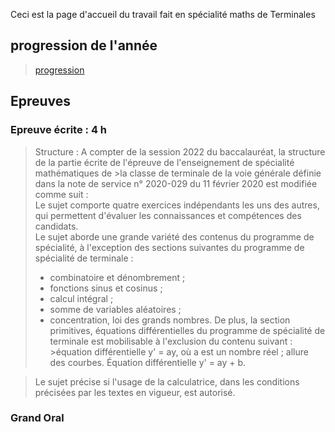 Ceci est la page d'accueil du travail fait en spécialité maths de Terminales

## progression de l'année

> [progression](./Progression_2022-eleves.pdf)


## Epreuves
### Epreuve écrite : 4 h <br>
> Structure : A compter de la session 2022 du baccalauréat, la structure de la partie écrite de l'épreuve de l'enseignement de spécialité mathématiques de >la classe de terminale de la voie générale définie dans la note de service n° 2020-029 du 11 février 2020 est modifiée comme suit : <br>
>Le sujet comporte quatre exercices indépendants les uns des autres, qui permettent d'évaluer les connaissances et compétences des candidats.<br>
>Le sujet aborde une grande variété des contenus du programme de spécialité, à l'exception des sections suivantes du programme de spécialité de terminale :
>- combinatoire et dénombrement ;
>- fonctions sinus et cosinus ;
>- calcul intégral ;
>- somme de variables aléatoires ;
>- concentration, loi des grands nombres.
>De plus, la section primitives, équations différentielles du programme de spécialité de terminale est mobilisable à l'exclusion du contenu suivant : >équation différentielle y' = ay, où a est un nombre réel ; allure des courbes. Équation différentielle y' = ay + b.

>Le sujet précise si l'usage de la calculatrice, dans les conditions précisées par les textes en vigueur, est autorisé.

### Grand Oral

